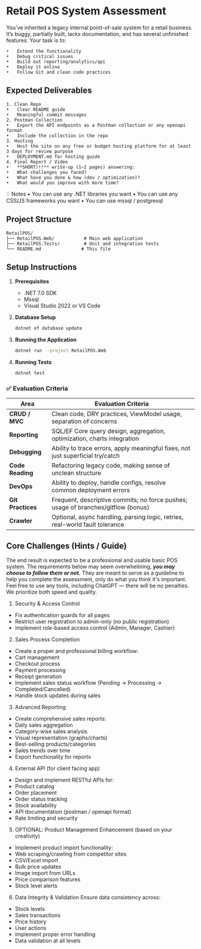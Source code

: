 # Retail POS System Assessment
You’ve inherited a legacy internal point-of-sale system for a retail business. It’s buggy, partially built, lacks documentation, and has several unfinished features. Your task is to:

	•	Extend the functionality
	•	Debug critical issues
	•	Build out reporting/analytics/api
	•	Deploy it online
	•	Follow Git and clean code practices

## Expected Deliverables
	1. Clean Repo
	•	Clear README guide
	•	Meaningful commit messages
	2. Postman Collection
	•	Export the API endpoints as a Postman collection or any openapi format
	•	Include the collection in the repo
    3. Hosting
    •	Host the site on any free or budget hosting platform for at least 3 days for review purpose
	•	DEPLOYMENT.md for hosting guide
    4. Final Report / Video
	•	**SHORT!!!** write-up (1–2 pages) answering:
	•	What challenges you faced?
    •	What have you done & how (dev / optimization)?
	•	What would you improve with more time?

💡 Notes
	•	You can use any .NET libraries you want
	•	You can use any CSS/JS frameworks you want
	•	You can use mssql / postgresql

## Project Structure
```
RetailPOS/
├── RetailPOS.Web/           # Main web application
├── RetailPOS.Tests/         # Unit and integration tests
└── README.md               # This file
```

## Setup Instructions
1. **Prerequisites**
   - .NET 7.0 SDK
   - Mssql
   - Visual Studio 2022 or VS Code

2. **Database Setup**
   ```bash
   dotnet ef database update
   ```

3. **Running the Application**
   ```bash
   dotnet run --project RetailPOS.Web
   ```

4. **Running Tests**
   ```bash
   dotnet test
   ```

### ✅ Evaluation Criteria

| Area           | Evaluation Criteria                                                                 |
|----------------|--------------------------------------------------------------------------------------|
| **CRUD / MVC** | Clean code, DRY practices, ViewModel usage, separation of concerns                  |
| **Reporting**  | SQL/EF Core query design, aggregation, optimization, charts integration             |
| **Debugging**  | Ability to trace errors, apply meaningful fixes, not just superficial try/catch     |
| **Code Reading** | Refactoring legacy code, making sense of unclean structure                        |
| **DevOps**     | Ability to deploy, handle configs, resolve common deployment errors                 |
| **Git Practices** | Frequent, descriptive commits; no force pushes; usage of branches/gitflow (bonus)       |
| **Crawler**    | Optional, async handling, parsing logic, retries, real-world fault tolerance                  |



## Core Challenges (Hints / Guide)
The end result is expected to be a professional and usable basic POS system.
The requirements below may seem overwhelming, ***you may choose to follow them or not.***
They are meant to serve as a guideline to help you complete the assessment, only do what you think it's important.
Feel free to use any tools, including ChatGPT — there will be no penalties.
We prioritize both speed and quality.

1. Security & Access Control
- Fix authentication guards for all pages
- Restrict user registration to admin-only (no public registration)
- Implement role-based access control (Admin, Manager, Cashier)

2. Sales Process Completion
- Create a proper and professional billing workflow:
- Cart management
- Checkout process
- Payment processing
- Receipt generation
- Implement sales status workflow (Pending → Processing → Completed/Cancelled)
- Handle stock updates during sales

3. Advanced Reporting
- Create comprehensive sales reports:
- Daily sales aggregation
- Category-wise sales analysis
- Visual representation (graphs/charts)
- Best-selling products/categories
- Sales trends over time
- Export functionality for reports

4. External API (for client facing app)
- Design and implement RESTful APIs for:
- Product catalog
- Order placement
- Order status tracking
- Stock availability
- API documentation (postman / openapi format)
- Rate limiting and security

5. OPTIONAL: Product Management Enhancement (based on your creativity)
- Implement product import functionality:
- Web scraping/crawling from competitor sites
- CSV/Excel import
- Bulk price updates
- Image import from URLs
- Price comparison features
- Stock level alerts

6. Data Integrity & Validation
Ensure data consistency across:
- Stock levels
- Sales transactions
- Price history
- User actions
- Implement proper error handling
- Data validation at all levels
